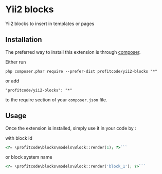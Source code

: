 Yii2 blocks
===========
Yii2 blocks to insert in templates or pages

Installation
------------

The preferred way to install this extension is through [composer](http://getcomposer.org/download/).

Either run

```
php composer.phar require --prefer-dist profitcode/yii2-blocks "*"
```

or add

```
"profitcode/yii2-blocks": "*"
```

to the require section of your `composer.json` file.


Usage
-----

Once the extension is installed, simply use it in your code by  :

with block id

```php
<?= \profitcode\blocks\models\Block::render(1); ?>```

```
or block system name


```php
<?= \profitcode\blocks\models\Block::render('block_1'); ?>```